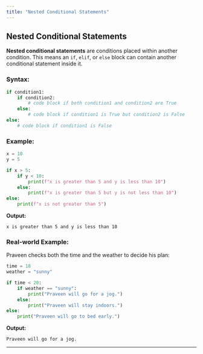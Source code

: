 ```yaml
---
title: "Nested Conditional Statements"
---
```


## Nested Conditional Statements

**Nested conditional statements** are conditions placed within another condition. This means an `if`, `elif`, or `else` block can contain another conditional statement inside it.

### Syntax:
```python
if condition1:
    if condition2:
        # code block if both condition1 and condition2 are True
    else:
        # code block if condition1 is True but condition2 is False
else:
    # code block if condition1 is False
```

### Example:
```python
x = 10
y = 5

if x > 5:
    if y < 10:
        print(f"x is greater than 5 and y is less than 10")
    else:
        print(f"x is greater than 5 but y is not less than 10")
else:
    print(f"x is not greater than 5")
```

**Output:**
```
x is greater than 5 and y is less than 10
```

### Real-world Example:
Praveen checks both the time and the weather to decide his plan:
```python
time = 18
weather = "sunny"

if time < 20:
    if weather == "sunny":
        print("Praveen will go for a jog.")
    else:
        print("Praveen will stay indoors.")
else:
    print("Praveen will go to bed early.")
```

**Output:**
```
Praveen will go for a jog.
```

---
